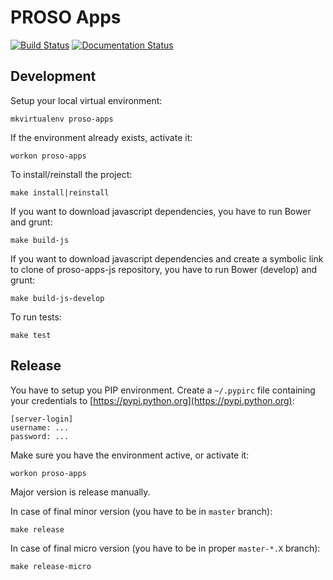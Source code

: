 # PROSO Apps

[![Build Status](https://travis-ci.org/adaptive-learning/proso-apps.png)](https://travis-ci.org/adaptive-learning/proso-apps)
[![Documentation Status](https://readthedocs.org/projects/proso-apps/badge/?version=latest)](http://proso-apps.readthedocs.org/en/latest/)

## Development

Setup your local virtual environment:

	mkvirtualenv proso-apps

If the environment already exists, activate it:

	workon proso-apps

To install/reinstall the project:

	make install|reinstall

If you want to download javascript dependencies, you have to run Bower and grunt:

	make build-js

If you want to download javascript dependencies and create a symbolic link to clone of proso-apps-js repository, you have to run Bower (develop) and grunt:

	make build-js-develop

To run tests:

	make test

## Release

You have to setup you PIP environment. Create a `~/.pypirc` file containing your credentials to
[https://pypi.python.org](https://pypi.python.org):

```
[server-login]
username: ...
password: ...
```

Make sure you have the environment active, or activate it:

	workon proso-apps
	
Major version is release manually.

In case of final minor version (you have to be in `master` branch):

	make release

In case of final micro version (you have to be in proper `master-*.X` branch):

	make release-micro

